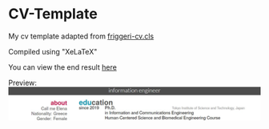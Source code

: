 # CV-Template
My cv template adapted from [friggeri-cv.cls](https://www.overleaf.com/latex/templates/friggeri-cv-template/hmnchbfmjgqh "Friggeri CV Class")

Compiled using "XeLaTeX"

You can view the end result 
[here](https://foxelas.github.io/CV-Template/ "My Compiled CV")

Preview: 
![alt text](https://github.com/foxelas/CV-Template/raw/main/docs/preview.jpg "Preview of the CV")


